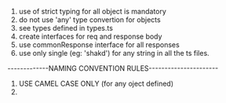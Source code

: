1. use of strict typing for all object is mandatory
2. do not use 'any' type convertion for objects
3. see types defined in types.ts
4. create interfaces for req and response body
5. use commonResponse interface for all responses
6. use only single (eg: 'shakd') for any string in all the ts files.

-------------NAMING CONVENTION RULES----------------------

1. USE CAMEL CASE ONLY (for any oject defined)
2.
